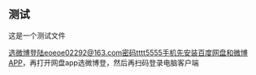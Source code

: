 ## 测试
这是一个测试文件



选微博登陆eoeoe02292@163.com密码tttt5555手机先安装百度网盘和微博APP，再打开网盘app选微博登，然后再扫码登录电脑客户端







